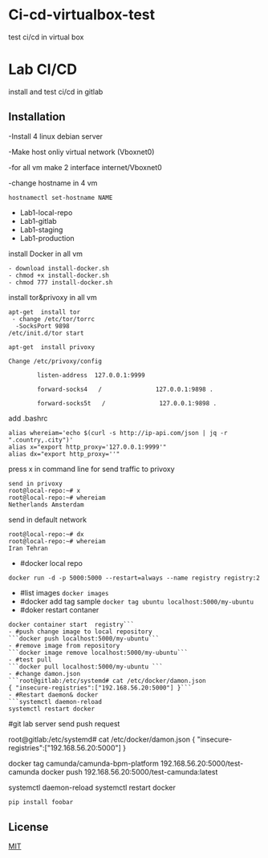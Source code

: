 # Ci-cd-virtualbox-test
test ci/cd in virtual box

# Lab CI/CD

install and test ci/cd in gitlab

## Installation
-Install 4 linux debian server

-Make host onliy virtual network (Vboxnet0)

-for all vm make 2 interface internet/Vboxnet0

-change hostname in 4 vm 
```
hostnamectl set-hostname NAME
```
- Lab1-local-repo 
- Lab1-gitlab
- Lab1-staging
- Lab1-production

install Docker in all vm
```
- download install-docker.sh
- chmod +x install-docker.sh 
- chmod 777 install-docker.sh 
```
install tor&privoxy in all vm
```
apt-get  install tor
 - change /etc/tor/torrc
  -SocksPort 9898
/etc/init.d/tor start 

apt-get  install privoxy

Change /etc/privoxy/config

        listen-address  127.0.0.1:9999

        forward-socks4   /               127.0.0.1:9898 .

        forward-socks5t   /               127.0.0.1:9898 .
```

add .bashrc 

```
alias whereiam='echo $(curl -s http://ip-api.com/json | jq -r ".country,.city")'
alias x="export http_proxy='127.0.0.1:9999'"
alias dx="export http_proxy=''"
```
press x in command line for send traffic to privoxy 

```
send in privoxy
root@local-repo:~# x
root@local-repo:~# whereiam 
Netherlands Amsterdam
```
send in default network
```
root@local-repo:~# dx
root@local-repo:~# whereiam 
Iran Tehran

```
- #docker local repo 
```
docker run -d -p 5000:5000 --restart=always --name registry registry:2
```
- #list images 
```docker images ```
- #docker add tag sample 
```docker tag ubuntu localhost:5000/my-ubuntu```
- #doker restart contaner
```docker container stop registry
docker container start  registry```
- #push change image to local repository
```docker push localhost:5000/my-ubuntu```
- #remove image from repository
```docker image remove localhost:5000/my-ubuntu```
- #test pull 
```docker pull localhost:5000/my-ubuntu ```
- #change damon.json
```root@gitlab:/etc/systemd# cat /etc/docker/damon.json 
{ "insecure-registries":["192.168.56.20:5000"] }```
- #Restart daemon& docker 
```systemctl daemon-reload
systemctl restart docker
```
#git lab server send push request 

root@gitlab:/etc/systemd# cat /etc/docker/damon.json 
{ "insecure-registries":["192.168.56.20:5000"] }

docker tag camunda/camunda-bpm-platform 192.168.56.20:5000/test-camunda
docker push 192.168.56.20:5000/test-camunda:latest

systemctl daemon-reload
systemctl restart docker

```bash
pip install foobar
```
## License
[MIT](https://choosealicense.com/licenses/mit/)
